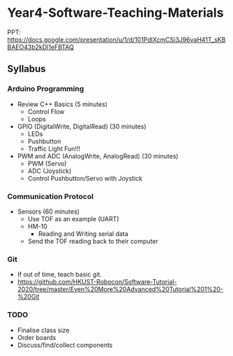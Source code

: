 # Year4-Software-Teaching-Materials

PPT: https://docs.google.com/presentation/u/1/d/101PdlXcmCSi3J96vaH41T_sKBBAEO43b2kDI1eFBTAQ

## Syllabus
### Arduino Programming
* Review C++ Basics (5 minutes)
    * Control Flow
    * Loops
* GPIO (DigitalWrite, DigitalRead) (30 minutes)
    * LEDs
    * Pushbutton
    * Traffic Light Fun!!!
* PWM and ADC (AnalogWrite, AnalogRead) (30 minutes)
    * PWM (Servo)
    * ADC (Joystick)
    * Control Pushbutton/Servo with Joystick

### Communication Protocol
* Sensors (60 minutes)
    * Use TOF as an example (UART)
    * HM-10
        * Reading and Writing serial data
    * Send the TOF reading back to their computer

### Git
* If out of time, teach basic git.
* https://github.com/HKUST-Robocon/Software-Tutorial-2020/tree/master/Even%20More%20Advanced%20Tutorial%201%20-%20Git

### TODO
* Finalise class size
* Order boards
* Discuss/find/collect components

